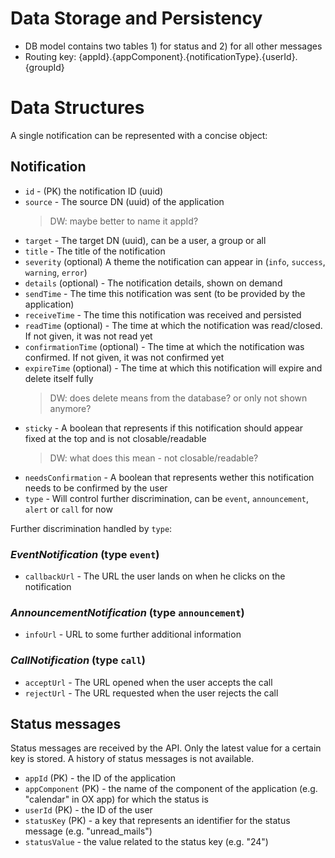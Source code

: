 # Data Storage and Persistency

- DB model contains two tables 1) for status and 2) for all other messages
- Routing key: {appId}.{appComponent}.{notificationType}.{userId}.{groupId}

# Data Structures

A single notification can be represented with a concise object:

## Notification
- `id` - (PK) the notification ID (uuid)
- `source` - The source DN (uuid) of the application
    > DW: maybe better to name it appId?
- `target` - The target DN (uuid), can be a user, a group or all
- `title` - The title of the notification
- `severity` (optional) A theme the notification can appear in (`info`, `success`, `warning`, `error`)
- `details` (optional) - The notification details, shown on demand
- `sendTime` - The time this notification was sent (to be provided by the application)
- `receiveTime` - The time this notification was received and persisted
- `readTime` (optional) - The time at which the notification was read/closed. If not given, it was not read yet
- `confirmationTime` (optional) - The time at which the notification was confirmed. If not given, it was not confirmed yet
- `expireTime` (optional) - The time at which this notification will expire and delete itself fully
    > DW: does delete means from the database? or only not shown anymore?
- `sticky` - A boolean that represents if this notification should appear fixed at the top and is not closable/readable
    > DW: what does this mean - not closable/readable?
- `needsConfirmation` - A boolean that represents wether this notification needs to be confirmed by the user
- `type` - Will control further discrimination, can be `event`, `announcement`, `alert` or `call` for now

Further discrimination handled by `type`:

### ***EventNotification*** (type `event`)
- `callbackUrl` - The URL the user lands on when he clicks on the notification

### ***AnnouncementNotification*** (type `announcement`)
- `infoUrl` - URL to some further additional information

### ***CallNotification*** (type `call`)
- `acceptUrl` - The URL opened when the user accepts the call
- `rejectUrl` - The URL requested when the user rejects the call


## Status messages
Status messages are received by the API. Only the latest value for a certain key is stored. A history of status messages is not available.

- `appId` (PK) - the ID of the application
- `appComponent` (PK) - the name of the component of the application (e.g. "calendar" in OX app) for which the status is
- `userId` (PK) - the ID of the user 
- `statusKey` (PK) - a key that represents an identifier for the status message (e.g. "unread_mails")
- `statusValue` - the value related to the status key (e.g. "24")
